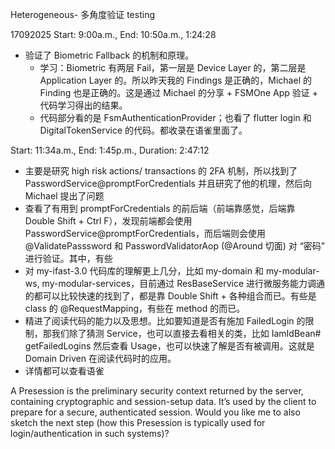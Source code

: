 Heterogeneous- 多角度验证 testing

17092025
Start: 9:00a.m., End: 10:50a.m., 1:24:28
- 验证了 Biometric Fallback 的机制和原理。
    - 学习：Biometric 有两层 Fail，第一层是 Device Layer 的，第二层是 Application Layer 的。所以昨天我的 Findings 是正确的，Michael 的 Finding 也是正确的。这是通过 Michael 的分享 + FSMOne App 验证 + 代码学习得出的结果。
    - 代码部分看的是 FsmAuthenticationProvider；也看了 flutter login 和 DigitalTokenService 的代码。都收录在语雀里面了。

Start: 11:34a.m., End: 1:45p.m., Duration: 2:47:12
- 主要是研究 high risk actions/ transactions 的 2FA 机制，所以找到了 PasswordService@promptForCredentials 并且研究了他的机理，然后向 Michael 提出了问题
- 查看了有用到 promptForCredentials 的前后端（前端靠感觉，后端靠 Double Shift + Ctrl F），发现前端都会使用 PasswordService@promptForCredentials，而后端则会使用 @ValidatePasssword 和 PasswordValidatorAop (@Around 切面) 对 “密码” 进行验证。其中，有些
- 对 my-ifast-3.0 代码库的理解更上几分，比如 my-domain 和 my-modular-ws, my-modular-services，目前通过 ResBaseService 进行微服务能力调通的都可以比较快速的找到了，都是靠 Double Shift + 各种组合而已。有些是 class 的 @RequestMapping，有些在 method 的而已。
- 精进了阅读代码的能力以及思想。比如要知道是否有施加 FailedLogin 的限制，那我们除了猜测 Service，也可以直接去看相关的类，比如 IamIdBean# getFailedLogins 然后查看 Usage，也可以快速了解是否有被调用。这就是 Domain Driven 在阅读代码时的应用。
- 详情都可以查看语雀

A Presession is the preliminary security context returned by the server, containing cryptographic and session-setup data. It’s used by the client to prepare for a secure, authenticated session.
Would you like me to also sketch the next step (how this Presession is typically used for login/authentication in such systems)?
